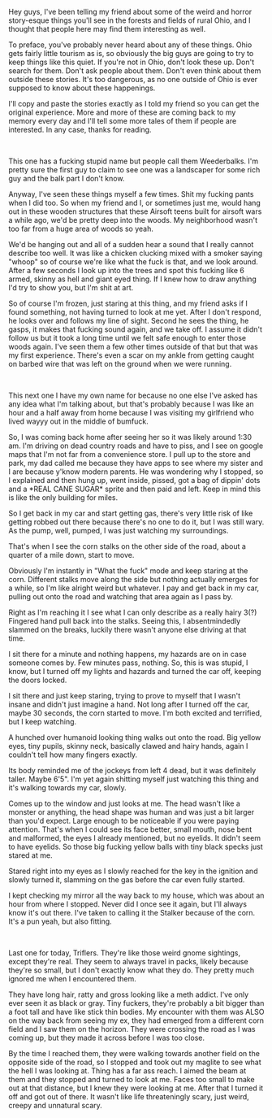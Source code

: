 Hey guys, I've been telling my friend about some of the weird and horror story-esque things you'll see in the forests and fields of rural Ohio, and I thought that people here may find them interesting as well. 

To preface, you've probably never heard about any of these things. Ohio gets fairly little tourism as is, so obviously the big guys are going to try to keep things like this quiet. If you're not in Ohio, don't look these up. Don't search for them. Don't ask people about them. Don't even think about them outside these stories. It's too dangerous, as no one outside of Ohio is ever supposed to know about these happenings. 

I'll copy and paste the stories exactly as I told my friend so you can get the original experience. More and more of these are coming back to my memory every day and I'll tell some more tales of them if people are interested. In any case, thanks for reading. 

&#x200B;

This one has a fucking stupid name but people call them Weederbalks. I'm pretty sure the first guy to claim to see one was a landscaper for some rich guy and the balk part I don't know. 

Anyway, I've seen these things myself a few times. Shit my fucking pants when I did too. So when my friend and I, or sometimes just me, would hang out in these wooden structures that these Airsoft teens built for airsoft wars a while ago, we'd be pretty deep into the woods. My neighborhood wasn't too far from a huge area of woods so yeah.

We'd be hanging out and all of a sudden hear a sound that I really cannot describe too well. It was like a chicken clucking mixed with a smoker saying "whoop" so of course we're like what the fuck is that, and we look around. After a few seconds I look up into the trees and spot this fucking like 6 armed, skinny as hell and giant eyed thing. If I knew how to draw anything I'd try to show you, but I'm shit at art.

So of course I'm frozen, just staring at this thing, and my friend asks if I found something, not having turned to look at me yet. After I don't respond, he looks over and follows my line of sight. Second he sees the thing, he gasps, it makes that fucking sound again, and we take off. I assume it didn't follow us but it took a long time until we felt safe enough to enter those woods again. I've seen them a few other times outside of that but that was my first experience. There's even a scar on my ankle from getting caught on barbed wire that was left on the ground when we were running.

&#x200B;

This next one I have my own name for because no one else I've asked has any idea what I'm talking about, but that's probably because I was like an hour and a half away from home because I was visiting my girlfriend who lived wayyy out in the middle of bumfuck. 

So, I was coming back home after seeing her so it was likely around 1:30 am. I'm driving on dead country roads and have to piss, and I see on google maps that I'm not far from a convenience store. I pull up to the store and park, my dad called me because they have apps to see where my sister and I are because y'know modern parents. He was wondering why I stopped, so I explained and then hung up, went inside, pissed, got a bag of dippin' dots and a \*REAL CANE SUGAR\* sprite and then paid and left. Keep in mind this is like the only building for miles. 

So I get back in my car and start getting gas, there's very little risk of like getting robbed out there because there's no one to do it, but I was still wary. As the pump, well, pumped, I was just watching my surroundings. 

That's when I see the corn stalks on the other side of the road, about a quarter of a mile down, start to move. 

Obviously I'm instantly in "What the fuck" mode and keep staring at the corn. Different stalks move along the side but nothing actually emerges for a while, so I'm like alright weird but whatever. I pay and get back in my car, pulling out onto the road and watching that area again as I pass by. 

Right as I'm reaching it I see what I can only describe as a really hairy 3(?) Fingered hand pull back into the stalks. Seeing this, I absentmindedly slammed on the breaks, luckily there wasn't anyone else driving at that time.

I sit there for a minute and nothing happens, my hazards are on in case someone comes by. Few minutes pass, nothing. So, this is was stupid, I know, but I turned off my lights and hazards and turned the car off, keeping the doors locked. 

I sit there and just keep staring, trying to prove to myself that I wasn't insane and didn't just imagine a hand. Not long after I turned off the car, maybe 30 seconds, the corn started to move. I'm both excited and terrified, but I keep watching. 

A hunched over humanoid looking thing walks out onto the road. Big yellow eyes, tiny pupils, skinny neck, basically clawed and hairy hands, again I couldn't tell how many fingers exactly. 

Its body reminded me of the jockeys from left 4 dead, but it was definitely taller. Maybe 6'5". I'm yet again shitting myself just watching this thing and it's walking towards my car, slowly.

Comes up to the window and just looks at me. The head wasn't like a monster or anything, the head shape was human and was just a bit larger than you'd expect. Large enough to be noticeable if you were paying attention. That's when I could see its face better, small mouth, nose bent and malformed, the eyes I already mentioned, but no eyelids. It didn't seem to have eyelids. So those big fucking yellow balls with tiny black specks just stared at me. 

Stared right into my eyes as I slowly reached for the key in the ignition and slowly turned it, slamming on the gas before the car even fully started. 

I kept checking my mirror all the way back to my house, which was about an hour from where I stopped. Never did I once see it again, but I'll always know it's out there. I've taken to calling it the Stalker because of the corn. It's a pun yeah, but also fitting.

&#x200B;

Last one for today, Triflers. They're like those weird gnome sightings, except they're real. They seem to always travel in packs, likely because they're so small, but I don't exactly know what they do. They pretty much ignored me when I encountered them.

They have long hair, ratty and gross looking like a meth addict. I've only ever seen it as black or gray. Tiny fuckers, they're probably a bit bigger than a foot tall and have like stick thin bodies. My encounter with them was ALSO on the way back from seeing my ex, they had emerged from a different corn field and I saw them on the horizon. They were crossing the road as I was coming up, but they made it across before I was too close.

By the time I reached them, they were walking towards another field on the opposite side of the road, so I stopped and took out my maglite to see what the hell I was looking at. Thing has a far ass reach. I aimed the beam at them and they stopped and turned to look at me. Faces too small to make out at that distance, but I knew they were looking at me. After that I turned it off and got out of there. It wasn't like life threateningly scary, just weird, creepy and unnatural scary.